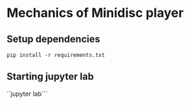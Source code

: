 # Mechanics of Minidisc player

## Setup dependencies

```pip install -r requirements.txt```

## Starting jupyter lab
``jupyter lab```

